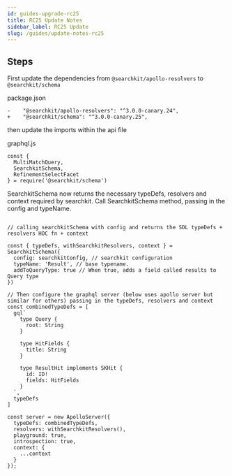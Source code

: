 ```yaml
---
id: guides-upgrade-rc25
title: RC25 Update Notes
sidebar_label: RC25 Update
slug: /guides/update-notes-rc25
---
```


## Steps

First update the dependencies from `@searchkit/apollo-resolvers` to `@searchkit/schema`

package.json

```
-    "@searchkit/apollo-resolvers": "^3.0.0-canary.24",
+    "@searchkit/schema": "^3.0.0-canary.25",
```

then update the imports within the api file

graphql.js

```
const {
  MultiMatchQuery,
  SearchkitSchema,
  RefinementSelectFacet
} = require('@searchkit/schema')
```

SearchkitSchema now returns the necessary typeDefs, resolvers and context required by searchkit. Call SearchkitSchema method, passing in the config and typeName.

```es6

// calling searchkitSchema with config and returns the SDL typeDefs + resolvers HOC fn + context

const { typeDefs, withSearchkitResolvers, context } = SearchkitSchema({
  config: searchkitConfig, // searchkit configuration
  typeName: 'Result', // base typename.
  addToQueryType: true // When true, adds a field called results to Query type
})

// Then configure the graphql server (below uses apollo server but similar for others) passing in the typeDefs, resolvers and context
const combinedTypeDefs = [
  gql`
    type Query {
      root: String
    }

    type HitFields {
      title: String
    }

    type ResultHit implements SKHit {
      id: ID!
      fields: HitFields
    }
  `,
  typeDefs
]

const server = new ApolloServer({
  typeDefs: combinedTypeDefs,
  resolvers: withSearchkitResolvers(),
  playground: true,
  introspection: true,
  context: {
    ...context
  }
});
```
